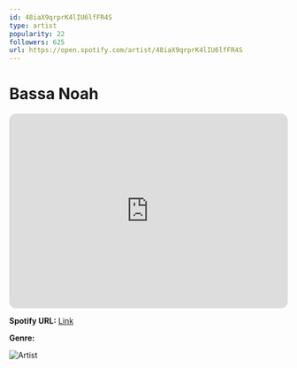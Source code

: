 ```yaml
---
id: 48iaX9qrprK4lIU6lfFR4S
type: artist
popularity: 22
followers: 625
url: https://open.spotify.com/artist/48iaX9qrprK4lIU6lfFR4S
---
```

# Bassa Noah

<iframe style="border-radius:12px" src="https://open.spotify.com/embed/artist/48iaX9qrprK4lIU6lfFR4S" width="100%" height="352" frameBorder="0" allowfullscreen="" allow="autoplay; clipboard-write; encrypted-media; fullscreen; picture-in-picture" loading="lazy"></iframe>

**Spotify URL:** [Link](https://open.spotify.com/artist/48iaX9qrprK4lIU6lfFR4S)

**Genre:** 

![Artist](https://i.scdn.co/image/ab6761610000e5eb58a6298b13795ae86eeb79ec)
